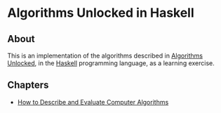 # Algorithms Unlocked in Haskell

## About

This is an implementation of the algorithms described in [Algorithms Unlocked](http://www.worldcat.org/title/algorithms-unlocked/oclc/971401945), in the [Haskell](https://www.haskell.org/) programming language, as a learning exercise.

## Chapters
* [How to Describe and Evaluate Computer Algorithms](how-to-describe-and-evaluate-computer-algorithms/READMD.md)

